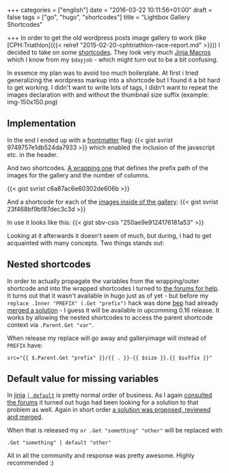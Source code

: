 +++
categories = ["english"]
date = "2016-03-22 10:11:56+01:00"
draft = false
tags = ["go", "hugo", "shortcodes"]
title = "Lightbox Gallery Shortcodes"

+++
In order to get the old wordpress posts image gallery to work (like
[CPH:Triathlon]({{< relref "2015-02-20-cphtriathlon-race-report.md" >}})) I
decided to take on some [shortcodes](http://gohugo.io/extras/shortcodes). They
look very much [Jinja
Macros](http://jinja.pocoo.org/docs/dev/templates/#macros) which I know from
my `$dayjob` - which might turn out to be a bit confusing.

In essence my plan was to avoid too much boilerplate. At first i tried
generalizing the wordpress markup into a shortcode but I found it a bit hard
to get working. I didn't want to write lots of tags, I didn't want to repeat
the images declaration with and without the thumbnail size suffix (example: img-150x150.png)

## Implementation
In the end I ended up with a
[frontmatter](https://gohugo.io/content/front-matter/) flag:
{{< gist svrist 9749757e1db524da7933 >}}
which enabled the inclusion of the javascript etc. in the header.

And two shortcodes. [A wrapping
one](https://github.com/svrist/blog.vrist.dk/blob/master/layouts/shortcodes/galleryimage.html)
that defines the prefix path of the images for the gallery and the number of 
columns.

{{< gist svrist c6a87ac6e60302de606b >}}

And a shortcode for each of the [images inside of the gallery](
https://github.com/svrist/blog.vrist.dk/blob/master/layouts/shortcodes/galleryimage.html):
{{< gist svrist 23f468bf9bf87dec3c3d >}}

In use it looks like this:
{{< gist sbv-csis "250ae9e9124176181a53" >}}

Looking at it afterwards it doesn't seem of much, but during, I had to get
acquainted with many concepts. Two things stands out:

## Nested shortcodes

In order to actually propagate the variables from the wrapping/outer shortcode
and into the wrapped shortcodes I turned to [the forums for
help](https://discuss.gohugo.io/t/shortcode-and-nested-shortcodes-with-variables/2874). 
It turns out that it wasn't available in hugo just as of yet - but before my
`replace .Inner "PREFIX" (.Get "prefix")` hack was done
[bep](https://github.com/bep) had already [merged a
solution](https://github.com/spf13/hugo/pull/1937) - I guess it will be
available in upcomming 0.16 release. It works by allowing the nested
shortcodes to access the parent shortcode context via `.Parent.Get "var"`.

When release my replace will go away and galleryimage will instead of `PREFIX`
have:

```
src="{{ $.Parent.Get "prefix" }}/{{ . }}-{{ $size }}.{{ $suffix }}" 
```

## Default value for missing variables

In [jinja](http://jinja.pocoo.org/) [`| default`](http://jinja.pocoo.org/docs/dev/templates/#default)
is pretty normal order of business. As I again [consulted the forums](https://discuss.gohugo.io/t/the-way-to-do-default-value-in-shortcode/2878) it turned 
out hugo had been looking for a solution to that problem as well. Again in
short order [a solution was proposed, reviewed and merged](
https://github.com/spf13/hugo/pull/1943).

When that is released my `or .Get "something" "other"` will be replaced with
```
.Get "something" | default "other"
```

All in all the community and response was pretty awesome. Highly recommended
:)

